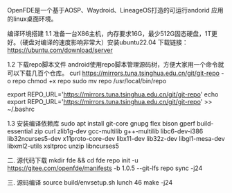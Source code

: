 OpenFDE是一个基于AOSP、Waydroid、LineageOS打造的可运行andorid 应用的linux桌面环境。

编译环境搭建
1.1 准备一台X86主机，内存要求16G，最少512G固态硬盘，1T更好。（硬盘对编译的速度影响非常大）安装ubuntu22.04 下载链接：https://ubuntu.com/download/server


1.2 下载repo脚本文件
  android使用repo脚本管理源码树，方便大家用一个命令就可以下载几百个仓库。
  curl https://mirrors.tuna.tsinghua.edu.cn/git/git-repo -o repo
  chmod +x repo
  sudo mv repo /usr/local/bin/repo

  export REPO_URL='https://mirrors.tuna.tsinghua.edu.cn/git/git-repo'
  echo export REPO_URL='https://mirrors.tuna.tsinghua.edu.cn/git/git-repo' >> ~/.bashrc

1.3 安装编译依赖库
sudo apt install git-core gnupg flex bison gperf build-essential zip curl zlib1g-dev gcc-multilib g++-multilib libc6-dev-i386 lib32ncurses5-dev x11proto-core-dev libx11-dev lib32z-dev libgl1-mesa-dev libxml2-utils xsltproc unzip libncurses5



二. 源代码下载
  mkdir fde && cd fde
  repo init -u https://gitee.com/openfde/manifests -b 1.0.5 --git-lfs
  repo sync -j24

三. 源码编译
    source build/envsetup.sh
    lunch 46 
    make -j24